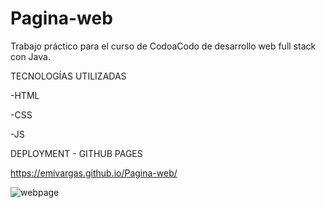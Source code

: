 # Pagina-web
Trabajo práctico para el curso de CodoaCodo de desarrollo web full stack con Java.

TECNOLOGÍAS UTILIZADAS

-HTML

-CSS

-JS

DEPLOYMENT - GITHUB PAGES

https://emivargas.github.io/Pagina-web/

![webpage](https://github.com/EmiVargas/Pagina-web/assets/89800408/ecbe6491-3543-4097-8df8-83266c38d76e)
